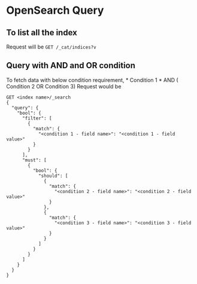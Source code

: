 # OpenSearch Query 


## To list all the index
Request will be `GET /_cat/indices?v`

## Query with AND and OR condition

To fetch data with below condition requirement, 
    * Condition 1
    * AND ( Condition 2 OR Condition 3)
Request would be
```
GET <index name>/_search
{
  "query": {
    "bool": {
      "filter": [
        {
          "match": {
            "<condition 1 - field name>": "<condition 1 - field value>"
          }
        }
      ],
      "must": [
        {
          "bool": {
            "should": [
              {
                "match": {
                  "<condition 2 - field name>": "<condition 2 - field value>"
                }
              },
              {
                "match": {
                  "<condition 3 - field name>": "<condition 3 - field value>"
                }
              }
            ]
          }
        }
      ]
    }
  }
}
```